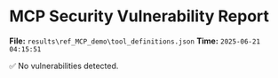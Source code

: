 # MCP Security Vulnerability Report
**File:** `results\ref_MCP_demo\tool_definitions.json`
**Time:** `2025-06-21 04:15:51`

✅ No vulnerabilities detected.